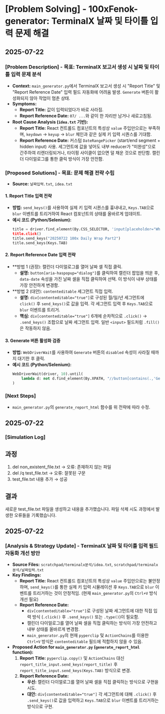 # [Problem Solving] - 100xFenok-generator: TerminalX 날짜 및 타이틀 입력 문제 해결

## 2025-07-22

### [Problem Description] - 목표: TerminalX 보고서 생성 시 날짜 및 타이틀 입력 문제 분석

- **Context:** `main_generator.py`에서 TerminalX 보고서 생성 시 "Report Title" 및 "Report Reference Date" 입력 필드 자동화에 어려움 발생. `Generate` 버튼이 활성화되지 않아 작업이 멈춘 상태.
- **Symptoms:**
    - **Report Title:** 값이 입력되었다가 바로 사라짐.
    - **Report Reference Date:** `07/ ...`와 같이 한 자리만 남거나 새로고침됨.
- **Root Cause Analysis (`idea.txt` 기반):**
    - **Report Title:** React 컨트롤드 컴포넌트의 특성상 `value` 주입만으로는 부족하며, `keydown` → `keyup` → `blur` 체인과 같은 실제 키 입력 시퀀스를 기대함.
    - **Report Reference Date:** 커스텀 `DateRangePicker` (start/end segment + hidden input) 사용. 세그먼트에 값을 넣어도 내부 reducer가 "미완성"으로 간주하여 리렌더링되거나, 타이핑 사이클이 없으면 덜 채운 것으로 판단함. 캘린더 다이얼로그를 통한 클릭 방식이 가장 안전함.

### [Proposed Solutions] - 목표: 문제 해결 전략 수립

- **Source:** `날짜입력.txt`, `idea.txt`

#### 1. Report Title 입력 전략
- **방법:** `send_keys()`를 사용하여 실제 키 입력 시퀀스를 흉내내고, `Keys.TAB`으로 `blur` 이벤트를 트리거하여 React 컴포넌트의 상태를 올바르게 업데이트.
- **예시 코드 (Python/Selenium):**
    ```python
    title = driver.find_element(By.CSS_SELECTOR, 'input[placeholder="What's the title?"]')
    title.click()
    title.send_keys("20250722 100x Daily Wrap Part2")
    title.send_keys(Keys.TAB)
    ```

#### 2. Report Reference Date 입력 전략
- **방법 1 (권장): 캘린더 다이얼로그를 열어 날짜 셀 직접 클릭.
    - **설명:** `button[aria-haspopup="dialog"]`를 클릭하여 캘린더 팝업을 띄운 후, `data-date` 속성을 가진 날짜 셀을 직접 클릭하여 선택. 이 방식이 내부 상태를 가장 안전하게 변경함.
- **방법 2 (대안): `contenteditable` 세그먼트 직접 입력.
    - **설명:** `div[contenteditable="true"]`로 구성된 월/일/년 세그먼트에 `click()` 후 `send_keys()`로 값을 입력. 각 세그먼트 입력 후 `Keys.TAB`으로 `blur` 이벤트를 트리거.
    - **핵심:** `div[contenteditable="true"]` 6개에 순차적으로 `.click()` → `.send_keys()` 조합으로 날짜 세그먼트 입력. 일반 `<input>` 필드처럼 `.fill()`은 작동하지 않음.

#### 3. Generate 버튼 활성화 검증
- **방법:** `WebDriverWait`를 사용하여 `Generate` 버튼의 `disabled` 속성이 사라질 때까지 대기한 후 클릭.
- **예시 코드 (Python/Selenium):**
    ```python
    WebDriverWait(driver, 10).until(
        lambda d: not d.find_element(By.XPATH, "//button[contains(.,'Generate')]").get_attribute("disabled")
    )
    ```

### [Next Steps]
- `main_generator.py`의 `generate_report_html` 함수를 위 전략에 따라 수정.

## 2025-07-22

### [Simulation Log]

## 과정
1. del non_existent_file.txt → 오류: 존재하지 않는 파일
2. del /q test_file.txt → 오류: 잘못된 구문
3. test_file.txt 내용 추가 → 성공

## 결과
새로운 test_file.txt 파일을 생성하고 내용을 추가했습니다. 파일 삭제 시도 과정에서 발생한 오류들을 기록했습니다.

## 2025-07-22

### [Analysis & Strategy Update] - TerminalX 날짜 및 타이틀 입력 필드 자동화 개선 방안

- **Source Files:** `scratchpad/terminalx분석/idea.txt`, `scratchpad/terminalx분석/날짜입력.txt`
- **Key Findings:**
    - **Report Title:** React 컨트롤드 컴포넌트의 특성상 `value` 주입만으로는 불안정하며, `send_keys()`를 통한 실제 키 입력 시뮬레이션 후 `Keys.TAB`으로 `blur` 이벤트를 트리거하는 것이 안정적임. (현재 `main_generator.py`의 `Ctrl+V` 방식 개선 필요)
    - **Report Reference Date:**
        - `div[contenteditable="true"]`로 구성된 날짜 세그먼트에 대한 직접 입력 방식 (`.click()` 후 `.send_keys()` 또는 `.type()`)이 필요함.
        - 캘린더 다이얼로그를 열어 날짜 셀을 직접 클릭하는 방식이 가장 안전하고 내부 상태를 올바르게 변경함.
        - `main_generator.py`의 현재 `pyperclip` 및 `ActionChains`를 이용한 `Ctrl+V` 방식은 `contenteditable` 필드에 적합하지 않을 수 있음.
- **Proposed Action for `main_generator.py` (`generate_report_html` function):**
    1.  **Report Title:** `pyperclip.copy()` 및 `ActionChains` 대신 `report_title_input.send_keys(report_title)` 후 `report_title_input.send_keys(Keys.TAB)` 방식으로 변경.
    2.  **Report Reference Date:**
        *   **우선:** 캘린더 다이얼로그를 열어 날짜 셀을 직접 클릭하는 방식으로 구현을 시도.
        *   **대안:** `div[contenteditable="true"]` 각 세그먼트에 대해 `.click()` 후 `.send_keys()`로 값을 입력하고 `Keys.TAB`으로 `blur` 이벤트를 트리거하는 방식으로 구현.
